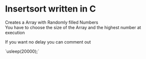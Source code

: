 # Insertsort written in C

Creates a Array with Randomly filled Numbers  
You have to choose the size of the Array and the highest number at execution

If you want no delay you can comment out  

´usleep(20000);´